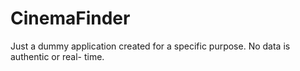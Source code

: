 # CinemaFinder

Just a dummy application created for a specific purpose.
No data is authentic or real- time.
